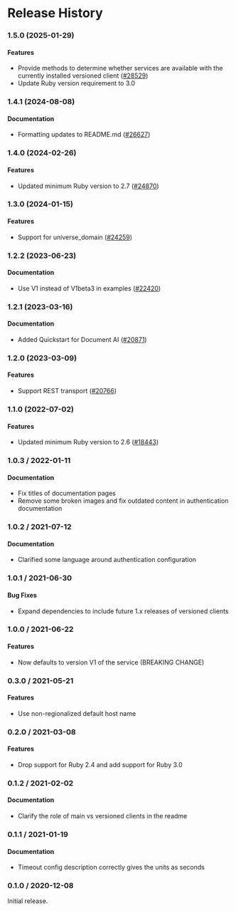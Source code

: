 # Release History

### 1.5.0 (2025-01-29)

#### Features

* Provide methods to determine whether services are available with the currently installed versioned client ([#28529](https://github.com/googleapis/google-cloud-ruby/issues/28529)) 
* Update Ruby version requirement to 3.0 

### 1.4.1 (2024-08-08)

#### Documentation

* Formatting updates to README.md ([#26627](https://github.com/googleapis/google-cloud-ruby/issues/26627)) 

### 1.4.0 (2024-02-26)

#### Features

* Updated minimum Ruby version to 2.7 ([#24870](https://github.com/googleapis/google-cloud-ruby/issues/24870)) 

### 1.3.0 (2024-01-15)

#### Features

* Support for universe_domain ([#24259](https://github.com/googleapis/google-cloud-ruby/issues/24259)) 

### 1.2.2 (2023-06-23)

#### Documentation

* Use V1 instead of V1beta3 in examples ([#22420](https://github.com/googleapis/google-cloud-ruby/issues/22420)) 

### 1.2.1 (2023-03-16)

#### Documentation

* Added Quickstart for Document AI ([#20871](https://github.com/googleapis/google-cloud-ruby/issues/20871)) 

### 1.2.0 (2023-03-09)

#### Features

* Support REST transport ([#20766](https://github.com/googleapis/google-cloud-ruby/issues/20766)) 

### 1.1.0 (2022-07-02)

#### Features

* Updated minimum Ruby version to 2.6 ([#18443](https://github.com/googleapis/google-cloud-ruby/issues/18443)) 

### 1.0.3 / 2022-01-11

#### Documentation

* Fix titles of documentation pages
* Remove some broken images and fix outdated content in authentication documentation

### 1.0.2 / 2021-07-12

#### Documentation

* Clarified some language around authentication configuration

### 1.0.1 / 2021-06-30

#### Bug Fixes

* Expand dependencies to include future 1.x releases of versioned clients

### 1.0.0 / 2021-06-22

#### Features

* Now defaults to version V1 of the service (BREAKING CHANGE)

### 0.3.0 / 2021-05-21

#### Features

* Use non-regionalized default host name

### 0.2.0 / 2021-03-08

#### Features

* Drop support for Ruby 2.4 and add support for Ruby 3.0

### 0.1.2 / 2021-02-02

#### Documentation

* Clarify the role of main vs versioned clients in the readme

### 0.1.1 / 2021-01-19

#### Documentation

* Timeout config description correctly gives the units as seconds

### 0.1.0 / 2020-12-08

Initial release.
